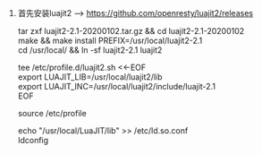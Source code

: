 1. 首先安装luajit2 --> <https://github.com/openresty/luajit2/releases>

    tar zxf luajit2-2.1-20200102.tar.gz && cd luajit2-2.1-20200102  
    make && make install PREFIX=/usr/local/luajit2-2.1  
    cd /usr/local/ && ln -sf luajit2-2.1 luajit2  

    tee /etc/profile.d/luajit2.sh <<-EOF  
    export LUAJIT_LIB=/usr/local/luajit2/lib  
    export LUAJIT_INC=/usr/local/luajit2/include/luajit-2.1  
    EOF  

    source /etc/profile  

    echo "/usr/local/LuaJIT/lib" >> /etc/ld.so.conf  
    ldconfig  